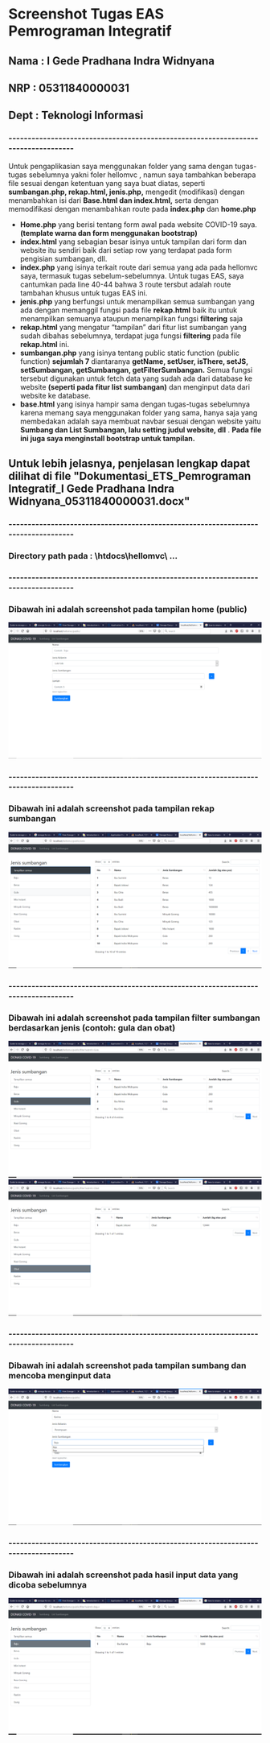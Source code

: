 # Screenshot Tugas EAS Pemrograman Integratif

## Nama : I Gede Pradhana Indra Widnyana
## NRP    : 05311840000031
##  Dept : Teknologi Informasi

### ----------------------------------------------------------------------------------
Untuk pengaplikasian saya menggunakan folder yang sama dengan tugas-tugas sebelumnya yakni foler hellomvc , namun saya tambahkan beberapa file sesuai dengan ketentuan yang saya buat diatas, seperti **sumbangan.php, rekap.html, jenis.php,** mengedit (modifikasi) dengan menambahkan isi dari **Base.html dan index.html,** serta dengan memodifikasi dengan menambahkan route pada **index.php** dan **home.php**

- **Home.php** yang berisi tentang form awal pada website COVID-19 saya. **(template warna dan form menggunakan bootstrap)**
- **index.html** yang sebagian besar isinya untuk tampilan dari form dan website itu sendiri baik dari setiap row yang terdapat pada form pengisian sumbangan, dll.
- **index.php** yang isinya terkait route dari semua yang ada pada hellomvc saya, termasuk tugas sebelum-sebelumnya. Untuk tugas EAS, saya cantumkan pada line 40-44 bahwa 3 route tersbut adalah route tambahan khusus untuk tugas EAS ini.
- **jenis.php** yang berfungsi untuk menampilkan semua sumbangan yang ada dengan memanggil fungsi pada file **rekap.html** baik itu untuk menampilkan semuanya ataupun menampilkan fungsi **filtering** saja
- **rekap.html** yang mengatur “tampilan” dari fitur list sumbangan yang sudah dibahas sebelumnya, terdapat juga fungsi **filtering** pada file **rekap.html** ini.
- **sumbangan.php** yang isinya tentang public static function (public function) **sejumlah 7** diantaranya **getName, setUser, isThere, setJS, setSumbangan, getSumbangan, getFilterSumbangan.** Semua fungsi tersebut digunakan untuk fetch data yang sudah ada dari database ke website **(seperti pada fitur list sumbangan)** dan menginput data dari website ke database.
-  **base.html** yang isinya hampir sama dengan tugas-tugas sebelumnya karena memang saya menggunakan folder yang sama, hanya saja yang membedakan adalah saya membuat navbar sesuai dengan website yaitu **Sumbang dan List Sumbangan, lalu setting judul website, dll** . **Pada file ini juga saya menginstall bootstrap untuk tampilan.**


## Untuk lebih jelasnya, penjelasan lengkap dapat dilihat di file "Dokumentasi_ETS_Pemrograman Integratif_I Gede Pradhana Indra Widnyana_05311840000031.docx"
### ----------------------------------------------------------------------------------
### Directory path pada : \htdocs\hellomvc\ ...
### ----------------------------------------------------------------------------------
### Dibawah ini adalah screenshot pada tampilan home (public) 
![thread](Screenshot/1.png)



### ----------------------------------------------------------------------------------
### Dibawah ini adalah screenshot pada tampilan rekap sumbangan 
![thread](Screenshot/2.png)



### ----------------------------------------------------------------------------------
### Dibawah ini adalah screenshot pada tampilan filter sumbangan berdasarkan jenis (contoh: gula dan obat) 
![thread](Screenshot/3.png)
![thread](Screenshot/4.png)



### ----------------------------------------------------------------------------------
### Dibawah ini adalah screenshot pada tampilan sumbang dan mencoba menginput data 
![thread](Screenshot/5.png)



### ----------------------------------------------------------------------------------
### Dibawah ini adalah screenshot pada hasil input data yang dicoba sebelumnya
![thread](Screenshot/6.png)

